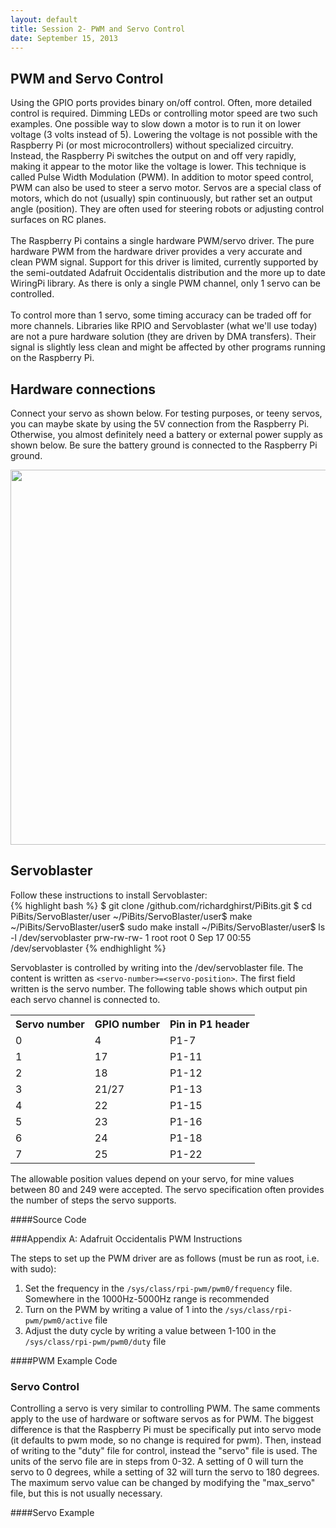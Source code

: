```yaml
---
layout: default
title: Session 2- PWM and Servo Control
date: September 15, 2013
---
```


## PWM and Servo Control
  Using the GPIO ports provides binary on/off control. Often, more detailed control is required. Dimming LEDs or controlling motor speed are two such examples. One possible way to slow down a motor is to run it on lower voltage (3 volts instead of 5). Lowering the voltage is not possible with the Raspberry Pi (or most microcontrollers) without specialized circuitry. Instead, the Raspberry Pi switches the output on and off very rapidly, making it appear to the motor like the voltage is lower. This technique is called Pulse Width Modulation (PWM). 
  In addition to motor speed control, PWM can also be used to steer a servo motor. Servos are a special class of motors, which do not (usually) spin continuously, but rather set an output angle (position). They are often used for steering robots or adjusting control surfaces on RC planes. 
<br/><br/>
  The Raspberry Pi contains a single hardware PWM/servo driver. The pure hardware PWM from the hardware driver provides a very accurate and clean PWM signal. Support for this driver is limited, currently supported by the semi-outdated Adafruit Occidentalis distribution and the more up to date WiringPi library. As there is only a single PWM channel, only 1 servo can be controlled. 
<br/><br/>
To control more than 1 servo, some timing accuracy can be traded off for more channels. Libraries like RPIO and Servoblaster (what we'll use today) are not a pure hardware solution (they are driven by DMA transfers). Their signal is slightly less clean and might be affected by other programs running on the Raspberry Pi.

## Hardware connections
Connect your servo as shown below. For testing purposes, or teeny servos, you can maybe skate by using the 5V connection from the Raspberry Pi. Otherwise, you almost definitely need a battery or external power supply as shown below. Be sure the battery ground is connected to the Raspberry Pi ground.

<img src="https://dl.dropboxusercontent.com/u/1733921/Raspberry%20Pi/Schematics/RaspberryPi-Servo.png" style="width: 600px" />

## Servoblaster
Follow these instructions to install Servoblaster:<br/>
{% highlight bash %}
$ git clone /github.com/richardghirst/PiBits.git
$ cd PiBits/ServoBlaster/user
~/PiBits/ServoBlaster/user$ make
~/PiBits/ServoBlaster/user$ sudo make install
~/PiBits/ServoBlaster/user$ ls -l /dev/servoblaster
prw-rw-rw- 1 root root 0 Sep 17 00:55 /dev/servoblaster
{% endhighlight %}

Servoblaster is controlled by writing into the /dev/servoblaster file. The content is written as `<servo-number>=<servo-position>`. The first field written is the servo number. The following table shows which output pin each servo channel is connected to. 
<table>
<tr><th>Servo number</th><th>GPIO number</th><th>Pin in P1 header</th></tr>    
<tr><td>0</td><td>4</td><td>P1-7</td></tr>     
<tr><td>1</td><td>17</td><td>P1-11</td></tr>
<tr><td>2</td><td>18</td><td>P1-12</td></tr> 
<tr><td>3</td><td>21/27</td><td>P1-13</td></tr>  
<tr><td>4</td><td>22</td><td>P1-15</td></tr>  
<tr><td>5</td><td>23</td><td>P1-16</td></tr>  
<tr><td>6</td><td>24</td><td>P1-18</td></tr> 
<tr><td>7</td><td>25</td><td>P1-22</td></tr>
</table>
The allowable position values depend on your servo, for mine values between 80 and 249 were accepted. The servo specification often provides the number of steps the servo supports. 

####Source Code
<script src="http://gist-it.appspot.com/github/raspberrypi-aa/raspberrypi-aa/blob/master/servoblaster.py"></script>

###Appendix A: Adafruit Occidentalis PWM Instructions

The steps to set up the PWM driver are as follows (must be run as root, i.e. with sudo):

1. Set the frequency in the `/sys/class/rpi-pwm/pwm0/frequency` file. Somewhere in the 1000Hz-5000Hz range is recommended
2. Turn on the PWM by writing a value of 1 into the `/sys/class/rpi-pwm/pwm0/active` file
3. Adjust the duty cycle by writing a value between 1-100 in the `/sys/class/rpi-pwm/pwm0/duty` file

####PWM Example Code
<script src="http://gist-it.appspot.com/github/raspberrypi-aa/raspberrypi-aa/blob/master/pwm_test.py?footer=0"></script>


### Servo Control
Controlling a servo is very similar to controlling PWM. The same comments apply to the use of hardware or software servos as for PWM. The biggest difference is that the Raspberry Pi must be specifically put into servo mode (it defaults to pwm mode, so no change is required for pwm). Then, instead of writing to the "duty" file for control, instead the "servo" file is used. The units of the servo file are in steps from 0-32. A setting of 0 will turn the servo to 0 degrees, while a setting of 32 will turn the servo to 180 degrees. The maximum servo value can be changed by modifying the "max_servo" file, but this is not usually necessary.

####Servo Example
<script src="http://gist-it.appspot.com/github/raspberrypi-aa/raspberrypi-aa/blob/master/servo_test.py"></script>
